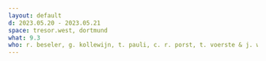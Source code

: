 ```yaml
---
layout: default
d: 2023.05.20 - 2023.05.21
space: tresor.west, dortmund
what: 9.3
who: r. beseler, g. kollewijn, t. pauli, c. r. porst, t. voerste & j. weigandt
---
```


